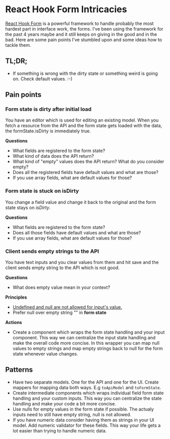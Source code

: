 # React Hook Form Intricacies

[React Hook Form](https://react-hook-form.com/) is a powerful framework to handle probably the most hardest part in interface work, the forms. I've been using the framework for the past 4 years maybe and it still keeps on giving in the good and in the bad. Here are some pain points I've stumbled upon and some ideas how to tackle them.

## TL;DR;

- If something is wrong with the dirty state or something weird is going on. Check default values. :-)

## Pain points

### Form state is dirty after initial load

You have an editor which is used for editing an existing model. When you fetch a resource from the API and the form state gets loaded with the data, the formState.isDirty is immediately true.

**Questions**

- What fields are registered to the form state?
- What kind of data does the API return?
- What kind of "empty" values does the API return? What do you consider empty?
- Does all the registered fields have default values and what are those?
- If you use array fields, what are default values for those?

### Form state is stuck on isDirty

You change a field value and change it back to the original and the form state stays on _isDirty_.

**Questions**

- What fields are registered to the form state?
- Does all those fields have default values and what are those?
- If you use array fields, what are default values for those?

### Client sends empty strings to the API

You have text inputs and you clear values from them and hit save and the client sends empty string to the API which is not good.

**Questions**

- What does empty value mean in your context?

**Principles**

- [Undefined and null are not allowed for input's value.](https://react.dev/reference/react-dom/components/input#controlling-an-input-with-a-state-variable)
- Prefer null over empty string "" in **form state**

**Actions**

- Create a component which wraps the form state handling and your input component. This way we can centralize the input state handling and make the overall code more concise. In this wrapper you can map null values to empty strings and map empty strings back to null for the form state whenever value changes.

## Patterns

- Have two separate models. One for the API and one for the UI. Create mappers for mapping data both ways. E.g `toApiModel` and `toFormState`.
- Create intermediate components which wraps individual field form state handling and your custom inputs. This way you can centralize the state handling and make your code a bit more concise.
- Use nulls for empty values in the form state if possible. The actualy inputs need to still have empty string, null is not allowed.
- If you have numeric data consider having them as strings in your UI model. Add numeric validator for these fields. This way your life gets a lot easier than trying to handle numeric data.
